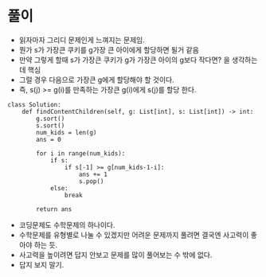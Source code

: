 
# 풀이
- 읽자마자 그리디 문제인게 느껴지는 문제임.
- 뭔가 s가 가장큰 쿠키를 g가장 큰 아이에게 할당하면 될거 같음
- 만약 그렇게 할때 s가 가장큰 쿠키가 g가 가장큰 아이의 g보다 작다면? 을 생각하는데 핵심
- 그럴 경우 다음으로 가장큰 g에게 할당해야 할 것이다.
- 즉, s(j) >= g(i)를 만족하는 가장큰 g(i)에게 s(j)를 할당 한다.
```python3
class Solution:
    def findContentChildren(self, g: List[int], s: List[int]) -> int:
        g.sort()
        s.sort()
        num_kids = len(g)
        ans = 0
        
        for i in range(num_kids):
            if s:
                if s[-1] >= g[num_kids-1-i]:
                    ans += 1
                    s.pop()
            else:
                break
                
        return ans
```
- 코딩문제도 수학문제의 하나이다.
- 수학문제를 유형별로 나눌 수 있겠지만 어려운 문제까지 풀려면 결국엔 사고력이 좋아야 하는 듯.
- 사고력을 높이려면 답지 안보고 문제를 많이 풀어보는 수 밖에 없다.
- 답지 보지 말기.
